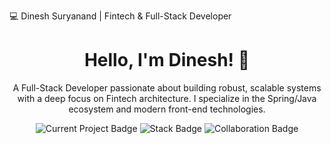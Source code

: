💻 Dinesh Suryanand | Fintech & Full-Stack Developer
<div align="center">
<h1 align="center">Hello, I'm Dinesh! 👋</h1>

<p>
A Full-Stack Developer passionate about building robust, scalable systems with a deep focus on Fintech architecture. I specialize in the Spring/Java ecosystem and modern front-end technologies.
</p>

<p>
<img src="https://img.shields.io/badge/Currently_Building-Payment_Microservices-0A66C2?style=for-the-badge&logo=springboot&logoColor=white" alt="Current Project Badge"/>
<img src="https://img.shields.io/badge/Stack-Spring_Boot%20|%20Angular%20|%20Go-6DB33F?style=for-for-the-badge&logo=java&logoColor=white" alt="Stack Badge"/>
<img src="https://img.shields.io/badge/Collaboration-Open%20to%20Ideas-5391FE?style=for-the-badge&logo=github&logoColor=white" alt="Collaboration Badge"/>
</p>
